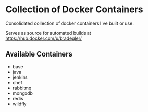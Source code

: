 # Collection of Docker Containers

Consolidated collection of docker containers I've built or use.

Serves as source for automated builds at https://hub.docker.com/u/bradegler/

## Available Containers

* base
* java
* jenkins
* chef
* rabbitmq
* mongodb
* redis
* wildfly
